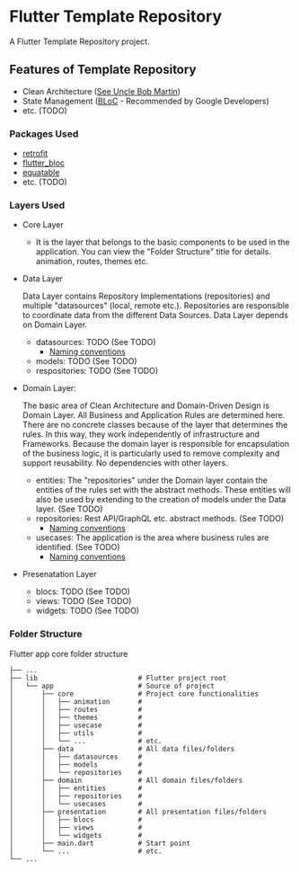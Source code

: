 # Flutter Template Repository

A Flutter Template Repository project.

## Features of Template Repository

- Clean Architecture ([See Uncle Bob Martin](http://cleancoder.com/))
- State Management ([BLoC](https://bloclibrary.dev/) - Recommended by Google Developers)
- etc. (TODO)

### Packages Used

- [retrofit](https://pub.dev/packages/retrofit)
- [flutter_bloc](https://pub.dev/packages/flutter_bloc)
- [equatable](https://pub.dev/packages/equatable)
- etc. (TODO)

### Layers Used

- Core Layer
  - It is the layer that belongs to the basic components to be used in the application. You can view the "Folder Structure" title for details. animation, routes, themes etc.

- Data Layer

  Data Layer contains Repository Implementations (repositories) and multiple "datasources" (local, remote etc.). Repositories are responsible to coordinate data from the different Data Sources. Data Layer depends on Domain Layer.

  - datasources: TODO (See TODO)
    - [Naming conventions](https://developer.android.com/jetpack/guide/data-layer#naming-conventions)
  - models: TODO (See TODO)
  - respositories: TODO (See TODO)

- Domain Layer: 

  The basic area of Clean Architecture and Domain-Driven Design is Domain Layer. All Business and Application Rules are determined here. There are no concrete classes because of the layer that determines the rules. In this way, they work independently of infrastructure and Frameworks. Because the domain layer is responsible for encapsulation of the business logic, it is particularly used to remove complexity and support reusability. No dependencies with other layers.
  
  - entities: The "repositories" under the Domain layer contain the entities of the rules set with the abstract methods. These entities will also be used by extending to the creation of models under the Data layer. (See TODO)
  - repositories: Rest API/GraphQL etc. abstract methods. (See TODO)
    - [Naming conventions](https://developer.android.com/jetpack/guide/data-layer#naming-conventions)
  - usecases: The application is the area where business rules are identified. (See TODO)
    - [Naming conventions](https://developer.android.com/jetpack/guide/domain-layer#conventions)

- Presenatation Layer
  - blocs: TODO (See TODO)
  - views: TODO (See TODO)
  - widgets: TODO (See TODO)

### Folder Structure
Flutter app core folder structure

```
├── ...
├── lib                     	# Flutter project root
│   └── app                 	# Source of project
│   	├── core              	# Project core functionalities
│   	│   ├── animation       # 
│   	│   ├── routes          # 
│   	│   ├── themes          # 
│   	│   ├── usecase         # 
│   	│   ├── utils           # 
│   	│   └── ...             # etc.
│   	├── data                # All data files/folders
│   	│   ├── datasources     # 
│   	│   ├── models          # 
│   	│   └── repositories    # 
│   	├── domain              # All domain files/folders
│   	│   ├── entities        # 
│   	│   ├── repositories    # 
│   	│   └── usecases        # 
│   	├── presentation        # All presentation files/folders
│   	│   ├── blocs           # 
│   	│   ├── views           # 
│   	│   └── widgets         # 
│   	├── main.dart           # Start point
│   	└── ...                 # etc.
└── ...
```
